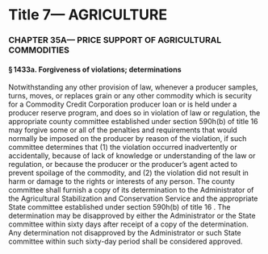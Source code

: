 
# Title 7— AGRICULTURE
### CHAPTER 35A— PRICE SUPPORT OF AGRICULTURAL COMMODITIES
#### § 1433a. Forgiveness of violations; determinations

Notwithstanding any other provision of law, whenever a producer samples, turns, moves, or replaces grain or any other commodity which is security for a Commodity Credit Corporation producer loan or is held under a producer reserve program, and does so in violation of law or regulation, the appropriate county committee established under section 590h(b) of title 16 may forgive some or all of the penalties and requirements that would normally be imposed on the producer by reason of the violation, if such committee determines that (1) the violation occurred inadvertently or accidentally, because of lack of knowledge or understanding of the law or regulation, or because the producer or the producer’s agent acted to prevent spoilage of the commodity, and (2) the violation did not result in harm or damage to the rights or interests of any person. The county committee shall furnish a copy of its determination to the Administrator of the Agricultural Stabilization and Conservation Service and the appropriate State committee established under section 590h(b) of title 16 . The determination may be disapproved by either the Administrator or the State committee within sixty days after receipt of a copy of the determination. Any determination not disapproved by the Administrator or such State committee within such sixty-day period shall be considered approved.

